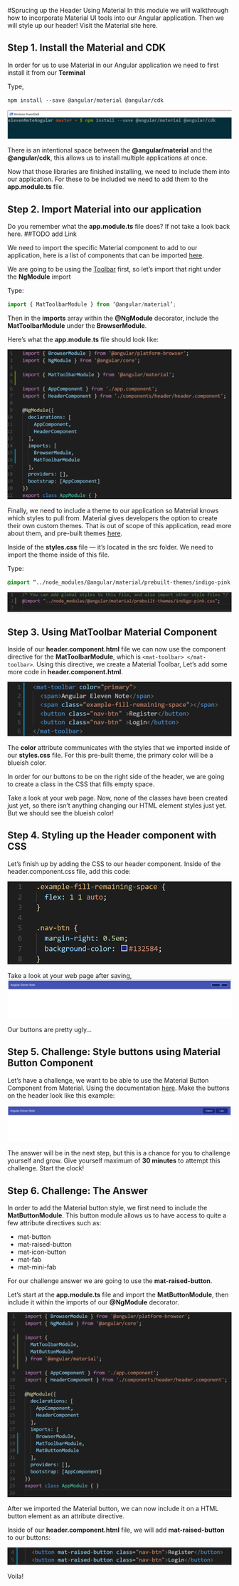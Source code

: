 #Sprucing up the Header Using Material
In this module we will walkthrough how to incorporate Material UI tools into our Angular application. Then we will style up our header! Visit the Material site here.
## Step 1. Install the Material and CDK
In order for us to use Material in our Angular application we need to first install it from our **Terminal**

Type, 
```shell
npm install --save @angular/material @angular/cdk
```
![alt text](./images/0.002/00.PNG "Logo Title Text 1")

There is an intentional space between the **@angular/material** and the **@angular/cdk**, this allows us to install multiple applications at once. 

Now that those libraries are finished installing, we need to include them into our application. For these to be included we need to add them to the **app.module.ts** file.

## Step 2. Import Material into our application

Do you remember what the **app.module.ts** file does? If not take a look back here.
##TODO add Link

We need to import the specific Material component to add to our application, here is a list of components that can be imported [here](https://material.angular.io/components/categories).

We are going to be using the [Toolbar](https://material.angular.io/components/toolbar/api) first, so let’s import that right under the **NgModule** import

Type:
``` js 
import { MatToolbarModule } from ‘@angular/material’; 
```
Then in the **imports** array within the **@NgModule** decorator, include the **MatToolbarModule** under the **BrowserModule**.

Here’s what the **app.module.ts** file should look like:

![alt text](./images/0.002/01.PNG "Logo Title Text 1")


Finally, we need to include a theme to our application so Material knows which styles to pull from. Material gives developers the option to create their own custom themes. That is out of scope of this application, read more about them, and pre-built themes [here](https://material.angular.io/guide/theming).

Inside of the **styles.css** file — it’s located in the src folder. We need to import the theme inside of this file. 

Type: 
```css
@import “../node_modules/@angular/material/prebuilt-themes/indigo-pink.css”;
```
![alt text](./images/0.002/02.PNG "Logo Title Text 1")

## Step 3. Using MatToolbar Material Component

Inside of our **header.component.html** file we can now use the component directive for the **MatToolbarModule**, which is ```<mat-toolbar> </mat-toolbar>```.
Using this directive, we create a Material Toolbar, Let’s add some more code in **header.component.html**.

![alt text](./images/0.002/03.PNG "Logo Title Text 1")

The **color** attribute communicates with the styles that we imported inside of our **styles.css** file. For this pre-built theme, the primary color will be a blueish color. 

In order for our buttons to be on the right side of the header, we are going to create a class in the CSS that fills empty space.

Take a look at your web page. Now, none of the classes have been created just yet, so there isn’t anything changing our HTML element styles just yet. But we should see the blueish color!

## Step 4. Styling up the Header component with CSS

Let’s finish up by adding the CSS to our header component. Inside of the header.component.css file, add this code:

![alt text](./images/0.002/04.PNG "Logo Title Text 1")

Take a look at your web page after saving, 
![alt text](./images/0.002/05.PNG "Logo Title Text 1")

Our buttons are pretty ugly…

## Step 5. Challenge: Style buttons using Material Button Component 

Let’s have a challenge, we want to be able to use the Material Button Component from Material. Using the documentation [here](https://material.angular.io/components/button/overview). Make the buttons on the header look like this example:

![alt text](./images/0.002/06.PNG "Logo Title Text 1") 

The answer will be in the next step, but this is a chance for you to challenge yourself and grow. Give yourself maximum of **30 minutes** to attempt this challenge. Start the clock!

## Step 6. Challenge: The Answer

In order to add the Material button style, we first need to include the **MatButtonModule**. This button module allows us to have access to quite a few attribute directives such as: 

 - mat-button
 - mat-raised-button 
 - mat-icon-button 
 - mat-fab 
 - mat-mini-fab 

For our challenge answer we are going to use the **mat-raised-button**.

Let’s start at the **app.module.ts** file and import the **MatButtonModule**, then include it within the imports of our **@NgModule** decorator.

![alt text](./images/0.002/07.PNG "Logo Title Text 1")

After we imported the Material button, we can now include it on a HTML button element as an attribute directive.

Inside of our **header.component.html** file, we will add **mat-raised-button** to our buttons:

![alt text](./images/0.002/08.PNG "Logo Title Text 1")


Voila!

